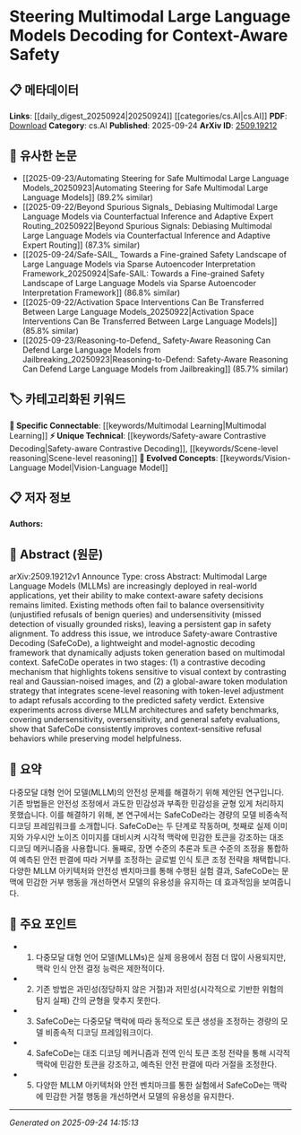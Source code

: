 <!-- KEYWORD_LINKING_METADATA:
{
  "processed_timestamp": "2025-09-24T14:15:13.866612",
  "vocabulary_version": "1.0",
  "selected_keywords": [
    "Multimodal Learning",
    "Safety-aware Contrastive Decoding",
    "Vision-Language Model",
    "Scene-level reasoning"
  ],
  "rejected_keywords": [],
  "similarity_scores": {
    "Multimodal Learning": 0.82,
    "Safety-aware Contrastive Decoding": 0.79,
    "Vision-Language Model": 0.8,
    "Scene-level reasoning": 0.77
  },
  "extraction_method": "AI_prompt_based",
  "budget_applied": true,
  "candidates_json": {
    "candidates": [
      {
        "surface": "Multimodal Large Language Models",
        "canonical": "Multimodal Learning",
        "aliases": [
          "MLLMs"
        ],
        "category": "specific_connectable",
        "rationale": "Links to the concept of integrating multiple modalities, a key aspect of the paper's focus on safety in language models.",
        "novelty_score": 0.58,
        "connectivity_score": 0.85,
        "specificity_score": 0.78,
        "link_intent_score": 0.82
      },
      {
        "surface": "Safety-aware Contrastive Decoding",
        "canonical": "Safety-aware Contrastive Decoding",
        "aliases": [
          "SafeCoDe"
        ],
        "category": "unique_technical",
        "rationale": "Introduces a novel method specifically designed for improving safety in multimodal models, central to the paper's contribution.",
        "novelty_score": 0.92,
        "connectivity_score": 0.65,
        "specificity_score": 0.88,
        "link_intent_score": 0.79
      },
      {
        "surface": "Vision-Language",
        "canonical": "Vision-Language Model",
        "aliases": [],
        "category": "evolved_concepts",
        "rationale": "Connects to the emerging field of models that process both visual and textual data, relevant to the paper's context.",
        "novelty_score": 0.54,
        "connectivity_score": 0.87,
        "specificity_score": 0.81,
        "link_intent_score": 0.8
      },
      {
        "surface": "Scene-level reasoning",
        "canonical": "Scene-level reasoning",
        "aliases": [],
        "category": "unique_technical",
        "rationale": "Highlights a specific reasoning approach used in the paper to enhance safety decisions, offering a unique technical angle.",
        "novelty_score": 0.71,
        "connectivity_score": 0.6,
        "specificity_score": 0.85,
        "link_intent_score": 0.77
      }
    ],
    "ban_list_suggestions": [
      "oversensitivity",
      "undersensitivity",
      "general safety evaluations"
    ]
  },
  "decisions": [
    {
      "candidate_surface": "Multimodal Large Language Models",
      "resolved_canonical": "Multimodal Learning",
      "decision": "linked",
      "scores": {
        "novelty": 0.58,
        "connectivity": 0.85,
        "specificity": 0.78,
        "link_intent": 0.82
      }
    },
    {
      "candidate_surface": "Safety-aware Contrastive Decoding",
      "resolved_canonical": "Safety-aware Contrastive Decoding",
      "decision": "linked",
      "scores": {
        "novelty": 0.92,
        "connectivity": 0.65,
        "specificity": 0.88,
        "link_intent": 0.79
      }
    },
    {
      "candidate_surface": "Vision-Language",
      "resolved_canonical": "Vision-Language Model",
      "decision": "linked",
      "scores": {
        "novelty": 0.54,
        "connectivity": 0.87,
        "specificity": 0.81,
        "link_intent": 0.8
      }
    },
    {
      "candidate_surface": "Scene-level reasoning",
      "resolved_canonical": "Scene-level reasoning",
      "decision": "linked",
      "scores": {
        "novelty": 0.71,
        "connectivity": 0.6,
        "specificity": 0.85,
        "link_intent": 0.77
      }
    }
  ]
}
-->

# Steering Multimodal Large Language Models Decoding for Context-Aware Safety

## 📋 메타데이터

**Links**: [[daily_digest_20250924|20250924]] [[categories/cs.AI|cs.AI]]
**PDF**: [Download](https://arxiv.org/pdf/2509.19212.pdf)
**Category**: cs.AI
**Published**: 2025-09-24
**ArXiv ID**: [2509.19212](https://arxiv.org/abs/2509.19212)

## 🔗 유사한 논문
- [[2025-09-23/Automating Steering for Safe Multimodal Large Language Models_20250923|Automating Steering for Safe Multimodal Large Language Models]] (89.2% similar)
- [[2025-09-22/Beyond Spurious Signals_ Debiasing Multimodal Large Language Models via Counterfactual Inference and Adaptive Expert Routing_20250922|Beyond Spurious Signals: Debiasing Multimodal Large Language Models via Counterfactual Inference and Adaptive Expert Routing]] (87.3% similar)
- [[2025-09-24/Safe-SAIL_ Towards a Fine-grained Safety Landscape of Large Language Models via Sparse Autoencoder Interpretation Framework_20250924|Safe-SAIL: Towards a Fine-grained Safety Landscape of Large Language Models via Sparse Autoencoder Interpretation Framework]] (86.8% similar)
- [[2025-09-22/Activation Space Interventions Can Be Transferred Between Large Language Models_20250922|Activation Space Interventions Can Be Transferred Between Large Language Models]] (85.8% similar)
- [[2025-09-23/Reasoning-to-Defend_ Safety-Aware Reasoning Can Defend Large Language Models from Jailbreaking_20250923|Reasoning-to-Defend: Safety-Aware Reasoning Can Defend Large Language Models from Jailbreaking]] (85.7% similar)

## 🏷️ 카테고리화된 키워드
**🔗 Specific Connectable**: [[keywords/Multimodal Learning|Multimodal Learning]]
**⚡ Unique Technical**: [[keywords/Safety-aware Contrastive Decoding|Safety-aware Contrastive Decoding]], [[keywords/Scene-level reasoning|Scene-level reasoning]]
**🚀 Evolved Concepts**: [[keywords/Vision-Language Model|Vision-Language Model]]

## 📋 저자 정보

**Authors:** 

## 📄 Abstract (원문)

arXiv:2509.19212v1 Announce Type: cross 
Abstract: Multimodal Large Language Models (MLLMs) are increasingly deployed in real-world applications, yet their ability to make context-aware safety decisions remains limited. Existing methods often fail to balance oversensitivity (unjustified refusals of benign queries) and undersensitivity (missed detection of visually grounded risks), leaving a persistent gap in safety alignment. To address this issue, we introduce Safety-aware Contrastive Decoding (SafeCoDe), a lightweight and model-agnostic decoding framework that dynamically adjusts token generation based on multimodal context. SafeCoDe operates in two stages: (1) a contrastive decoding mechanism that highlights tokens sensitive to visual context by contrasting real and Gaussian-noised images, and (2) a global-aware token modulation strategy that integrates scene-level reasoning with token-level adjustment to adapt refusals according to the predicted safety verdict. Extensive experiments across diverse MLLM architectures and safety benchmarks, covering undersensitivity, oversensitivity, and general safety evaluations, show that SafeCoDe consistently improves context-sensitive refusal behaviors while preserving model helpfulness.

## 📝 요약

다중모달 대형 언어 모델(MLLM)의 안전성 문제를 해결하기 위해 제안된 연구입니다. 기존 방법들은 안전성 조정에서 과도한 민감성과 부족한 민감성을 균형 있게 처리하지 못했습니다. 이를 해결하기 위해, 본 연구에서는 SafeCoDe라는 경량의 모델 비종속적 디코딩 프레임워크를 소개합니다. SafeCoDe는 두 단계로 작동하며, 첫째로 실제 이미지와 가우시안 노이즈 이미지를 대비시켜 시각적 맥락에 민감한 토큰을 강조하는 대조 디코딩 메커니즘을 사용합니다. 둘째로, 장면 수준의 추론과 토큰 수준의 조정을 통합하여 예측된 안전 판결에 따라 거부를 조정하는 글로벌 인식 토큰 조정 전략을 채택합니다. 다양한 MLLM 아키텍처와 안전성 벤치마크를 통해 수행된 실험 결과, SafeCoDe는 문맥에 민감한 거부 행동을 개선하면서 모델의 유용성을 유지하는 데 효과적임을 보여줍니다.

## 🎯 주요 포인트

- 1. 다중모달 대형 언어 모델(MLLMs)은 실제 응용에서 점점 더 많이 사용되지만, 맥락 인식 안전 결정 능력은 제한적이다.
- 2. 기존 방법은 과민성(정당하지 않은 거절)과 저민성(시각적으로 기반한 위험의 탐지 실패) 간의 균형을 맞추지 못한다.
- 3. SafeCoDe는 다중모달 맥락에 따라 동적으로 토큰 생성을 조정하는 경량의 모델 비종속적 디코딩 프레임워크이다.
- 4. SafeCoDe는 대조 디코딩 메커니즘과 전역 인식 토큰 조정 전략을 통해 시각적 맥락에 민감한 토큰을 강조하고, 예측된 안전 판결에 따라 거절을 조정한다.
- 5. 다양한 MLLM 아키텍처와 안전 벤치마크를 통한 실험에서 SafeCoDe는 맥락에 민감한 거절 행동을 개선하면서 모델의 유용성을 유지한다.


---

*Generated on 2025-09-24 14:15:13*